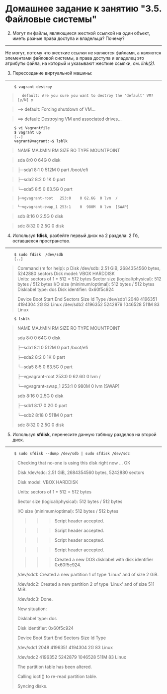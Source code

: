 Домашнее задание к занятию "3.5. Файловые системы"
===
2. Могут ли файлы, являющиеся жесткой ссылкой на один объект, иметь разные права доступа и владельца? Почему?
---
Не могут, потому что жесткие ссылки не являются файлами, а являются элементами файловой системы, а права доступа и владелец это атрибуты файла, на который и указывают жесткие ссылки, см. *link(2)*.

3. Пересоздание виртуальной машины:
---

		$ vagrant destroy
>	    default: Are you sure you want to destroy the 'default' VM? [y/N] y

>	==> default: Forcing shutdown of VM...

>	==> default: Destroying VM and associated drives...

		$ vi Vagrantfile
		$ vagrant up
		[..]
		vagrant@vagrant:~$ lsblk

>	NAME                 MAJ:MIN RM  SIZE RO TYPE MOUNTPOINT

>	sda                    8:0    0   64G  0 disk 

>	├─sda1                 8:1    0  512M  0 part /boot/efi

>	├─sda2                 8:2    0    1K  0 part 

>	└─sda5                 8:5    0 63.5G  0 part 

>	  ├─vgvagrant-root   253:0    0 62.6G  0 lvm  /

>	  └─vgvagrant-swap_1 253:1    0  980M  0 lvm  [SWAP]

>	sdb                    8:16   0  2.5G  0 disk 

>	sdc                    8:32   0  2.5G  0 disk 

4. Используя **fdisk**, разбейте первый диск на 2 раздела: 2 Гб, оставшееся пространство.
---

		$ sudo fdisk  /dev/sdb
		[..]
>	Command (m for help):  p
>	Disk /dev/sdb: 2.51 GiB, 2684354560 bytes, 5242880 sectors
>	Disk model: VBOX HARDDISK   
>	Units: sectors of 1 * 512 = 512 bytes
>	Sector size (logical/physical): 512 bytes / 512 bytes
>	I/O size (minimum/optimal): 512 bytes / 512 bytes
>	Disklabel type: dos
>	Disk identifier: 0x60f5c924
>	
>	Device     Boot   Start     End Sectors  Size Id Type
>	/dev/sdb1          2048 4196351 4194304    2G 83 Linux
>	/dev/sdb2       4196352 5242879 1046528  511M 83 Linux

		$ lsblk 
>	NAME                 MAJ:MIN RM  SIZE RO TYPE MOUNTPOINT
>
>sda                    8:0    0   64G  0 disk 
>
>├─sda1                 8:1    0  512M  0 part /boot/efi
>
>├─sda2                 8:2    0    1K  0 part 
>
>└─sda5                 8:5    0 63.5G  0 part 
>
>  ├─vgvagrant-root   253:0    0 62.6G  0 lvm  /
>
>  └─vgvagrant-swap_1 253:1    0  980M  0 lvm  [SWAP]
>
>sdb                    8:16   0  2.5G  0 disk 
>
>├─sdb1                 8:17   0    2G  0 part 
>
>└─sdb2                 8:18   0  511M  0 part 
>
>sdc                    8:32   0  2.5G  0 disk 

5. Используя **sfdisk**, перенесите данную таблицу разделов на второй диск.
---

		$ sudo sfdisk --dump /dev/sdb | sudo sfdisk /dev/sdc 

>	Checking that no-one is using this disk right now ... OK
>
>	Disk /dev/sdc: 2.51 GiB, 2684354560 bytes, 5242880 sectors
>
>	Disk model: VBOX HARDDISK   
>
>	Units: sectors of 1 * 512 = 512 bytes
>
>	Sector size (logical/physical): 512 bytes / 512 bytes
>
>	I/O size (minimum/optimal): 512 bytes / 512 bytes
>
>	>>> Script header accepted.
>
>	>>> Script header accepted.
>
>	>>> Script header accepted.
>
>	>>> Script header accepted.
>
>	>>> Created a new DOS disklabel with disk identifier 0x60f5c924.
>
>	/dev/sdc1: Created a new partition 1 of type 'Linux' and of size 2 GiB.
>
>	/dev/sdc2: Created a new partition 2 of type 'Linux' and of size 511 MiB.
>
>	/dev/sdc3: Done.
>
>	New situation:
>
>	Disklabel type: dos
>
>	Disk identifier: 0x60f5c924
>
>	Device     Boot   Start     End Sectors  Size Id Type
>
>	/dev/sdc1          2048 4196351 4194304    2G 83 Linux
>
>	/dev/sdc2       4196352 5242879 1046528  511M 83 Linux
>
>	The partition table has been altered.
>
>	Calling ioctl() to re-read partition table.
>
>	Syncing disks.

